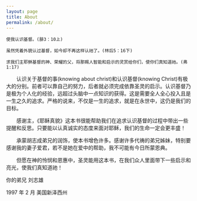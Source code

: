 ```yaml
---
layout: page
title: About
permalink: /about/
---
```

~~~
使我认识基督。(腓3：10上)

虽然凭着外貌认过基督，如今却不再这样认祂了。(林后5：16下)

求我们主耶稣基督的神、荣耀的父，将那赐人智能和启示的灵赏给你们，使你们真知道祂。(弗 1:17)
~~~

　　认识关于基督的事(knowing about christ)和认识基督(knowing Christ)有极大的分别。前者可以靠自己的努力，后者就必须完成依靠圣灵的启示。认识基督乃是极为个人化的经验，远超过头脑中一点知识的获得。这是需要全人全心投入且是一生之久的追求。严格的说来，不仅是一生的追求，就是在永世中，这仍是我们的目标。

　　感谢主，《耶稣真貌》这本书很能帮助我们在追求认识基督的过程中带出一些提醒和反思。只要能以认真诚实的态度来面对耶稣，我们的生命一定会更丰盛！

　　承蒙胡志成弟兄的润饰，使本书增色许多。感谢许多代祷的弟兄姊妹，特别要感谢我的妻子爱君，若不是她在爱中的帮助，我不可能有今日所蒙恩典。

　　但愿在神的怜悯和恩惠中，圣灵能用这本书，在我们众人里面带下一些启示和亮光，使我们真知道祂！

你的弟兄 刘志雄

1997 年 2 月 美国新泽西州
